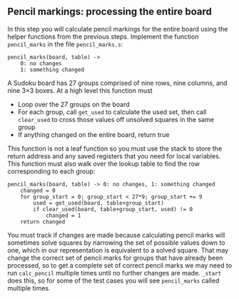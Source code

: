 Pencil markings: processing the entire board
--------------------------------------------

In this step you will calculate pencil markings for the entire board
using the helper functions from the previous steps. Implement the
function `pencil_marks` in the file `pencil_marks.s`:

    pencil_marks(board, table) ->
        0: no changes
        1: something changed

A Sudoku board has 27 groups comprised of nine rows, nine columns,
and nine 3×3 boxes. At a high level this function must

*   Loop over the 27 groups on the board
*   For each group, call `get_used` to calculate the used set, then
    call `clear_used` to cross those values off unsolved squares in
    the same group
*   If anything changed on the entire board, return true

This function is not a leaf function so you must use the stack to
store the return address and any saved registers that you need for
local variables. This function must also walk over the lookup table
to find the row corresponding to each group:

```
pencil_marks(board, table) -> 0: no changes, 1: something changed
    changed = 0
    for group_start = 0; group_start < 27*9; group_start += 9
        used = get_used(board, table+group_start)
        if clear_used(board, table+group_start, used) != 0
            changed = 1
    return changed
```

You must track if changes are made because calculating pencil marks
will sometimes solve squares by narrowing the set of possible values
down to one, which in our representation is equivalent to a solved
square. That may change the correct set of pencil marks for groups
that have already been processed, so to get a complete set of
correct pencil marks we may need to run `calc_pencil` multiple times
until no further changes are made. `_start` does this, so for some
of the test cases you will see `pencil_marks` called multiple times.
